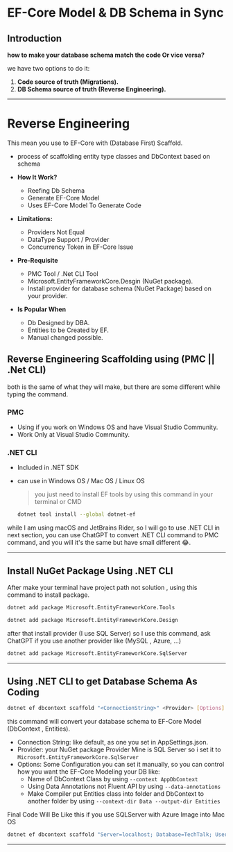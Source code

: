 # EF-Core Model & DB Schema in Sync

## Introduction

**how to make your database schema match the code Or vice versa?**

we have two options to do it:

1. **Code source of truth (Migrations).**
2. **DB Schema source of truth (Reverse Engineering).**

---

# Reverse Engineering

This mean you use to EF-Core with (Database First) Scaffold.

- process of scaffolding entity type classes and DbContext based on schema

- **How It Work?**
    - Reefing Db Schema
    - Generate EF-Core Model
    - Uses EF-Core Model To Generate Code

- **Limitations:**
    - Providers Not Equal
    - DataType Support / Provider
    - Concurrency Token in EF-Core Issue
- **Pre-Requisite**
    - PMC Tool / .Net CLI Tool
    - Microsoft.EntityFrameworkCore.Desgin (NuGet package).
    - Install provider for database schema (NuGet Package) based on your provider.
- **Is Popular When**
    - Db Designed by DBA.
    - Entities to be Created by EF.
    - Manual changed possible.

## Reverse Engineering Scaffolding using (PMC || .Net CLI)

both is the same of what they will make, but there are some different while typing the command.

### PMC

- Using if you work on Windows OS and have Visual Studio Community.
- Work Only at Visual Studio Community.

### .NET CLI

- Included in .NET SDK
- can use in Windows OS / Mac OS / Linux OS

  > you just need to install EF tools by using this command in your terminal or CMD
  >

    ```bash
    dotnet tool install --global dotnet-ef
    ```


while I am using macOS and JetBrains Rider, so I will go to use .NET CLI in next section, you can use ChatGPT to convert .NET CLI command to PMC command, and you will it's the same but have small different 😂.

---

## Install NuGet Package Using .NET CLI

After make your terminal have project path not solution , using this command to install package.

```bash
dotnet add package Microsoft.EntityFrameworkCore.Tools
```

```bash
dotnet add package Microsoft.EntityFrameworkCore.Design
```

after that install provider (I use SQL Server) so I use this command, ask ChatGPT if you use another provider like (MySQL , Azure, …)

```bash
dotnet add package Microsoft.EntityFrameworkCore.SqlServer
```

---

## Using .NET CLI to get Database Schema As Coding

```bash
dotnet ef dbcontext scaffold "<ConnectionString>" <Provider> [Options]
```

this command will convert your database schema to EF-Core Model (DbContext , Entities).

- Connection String: like default, as one you set in AppSettings.json.
- Provider: your NuGet package Provider Mine is SQL Server so i set it to `Microsoft.EntityFrameworkCore.SqlServer`
- Options: Some Configuration you can set it manually, so you can control how you want the EF-Core Modeling your DB like:
    - Name of DbContext Class by using  `--context AppDbContext`
    - Using Data Annotations not Fluent API by using  `--data-annotations`
    - Make Compiler put Entities class into folder and DbContext to another folder by using  `--context-dir Data --output-dir Entities`

Final Code Will Be Like this if you use SQLServer with Azure Image into Mac OS

```bash
dotnet ef dbcontext scaffold "Server=localhost; Database=TechTalk; User Id=SA; Password=CisL2249; TrustServerCertificate=True;" Microsoft.EntityFrameworkCore.SqlServer --context AppDbContext --context-dir Data --output-dir Entities --schema dbo
```

---